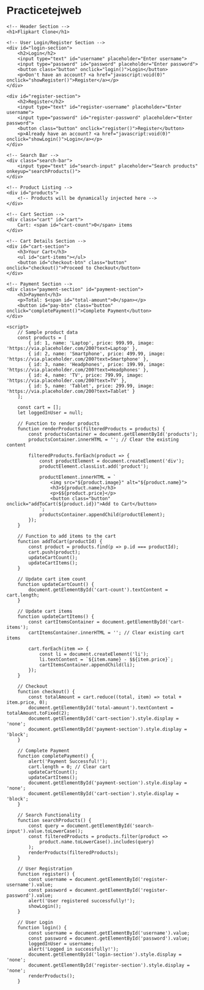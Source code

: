 # Practicetejweb
<!DOCTYPE html>
<html lang="en">
<head>
    <meta charset="UTF-8">
    <meta name="viewport" content="width=device-width, initial-scale=1.0">
    <title>Flipkart Clone</title>
    <style>
        body {
            font-family: Arial, sans-serif;
            margin: 20px;
        }
        .product {
            display: inline-block;
            width: 200px;
            margin: 20px;
            text-align: center;
            border: 1px solid #ccc;
            padding: 10px;
            border-radius: 8px;
        }
        .product img {
            width: 100%;
            height: auto;
            border-radius: 8px;
        }
        .button {
            padding: 10px;
            background-color: #4CAF50;
            color: white;
            border: none;
            cursor: pointer;
            border-radius: 5px;
            margin-top: 10px;
        }
        .button:hover {
            background-color: #45a049;
        }
        .cart {
            position: fixed;
            top: 20px;
            right: 20px;
            padding: 10px;
            background-color: #ffcc00;
            border-radius: 5px;
            cursor: pointer;
        }
        .search-bar {
            margin-bottom: 20px;
        }
        .payment-section {
            display: none;
            margin-top: 20px;
            padding: 20px;
            background-color: #f4f4f4;
            border-radius: 8px;
        }
        #login-section, #register-section {
            display: none;
        }
    </style>
</head>
<body>

    <!-- Header Section -->
    <h1>Flipkart Clone</h1>

    <!-- User Login/Register Section -->
    <div id="login-section">
        <h2>Login</h2>
        <input type="text" id="username" placeholder="Enter username">
        <input type="password" id="password" placeholder="Enter password">
        <button class="button" onclick="login()">Login</button>
        <p>Don't have an account? <a href="javascript:void(0)" onclick="showRegister()">Register</a></p>
    </div>
    
    <div id="register-section">
        <h2>Register</h2>
        <input type="text" id="register-username" placeholder="Enter username">
        <input type="password" id="register-password" placeholder="Enter password">
        <button class="button" onclick="register()">Register</button>
        <p>Already have an account? <a href="javascript:void(0)" onclick="showLogin()">Login</a></p>
    </div>

    <!-- Search Bar -->
    <div class="search-bar">
        <input type="text" id="search-input" placeholder="Search products" onkeyup="searchProducts()">
    </div>

    <!-- Product Listing -->
    <div id="products">
        <!-- Products will be dynamically injected here -->
    </div>

    <!-- Cart Section -->
    <div class="cart" id="cart">
        Cart: <span id="cart-count">0</span> items
    </div>

    <!-- Cart Details Section -->
    <div id="cart-section">
        <h3>Your Cart</h3>
        <ul id="cart-items"></ul>
        <button id="checkout-btn" class="button" onclick="checkout()">Proceed to Checkout</button>
    </div>

    <!-- Payment Section -->
    <div class="payment-section" id="payment-section">
        <h3>Payment</h3>
        <p>Total: $<span id="total-amount">0</span></p>
        <button id="pay-btn" class="button" onclick="completePayment()">Complete Payment</button>
    </div>

    <script>
        // Sample product data
        const products = [
            { id: 1, name: 'Laptop', price: 999.99, image: 'https://via.placeholder.com/200?text=Laptop' },
            { id: 2, name: 'Smartphone', price: 499.99, image: 'https://via.placeholder.com/200?text=Smartphone' },
            { id: 3, name: 'Headphones', price: 199.99, image: 'https://via.placeholder.com/200?text=Headphones' },
            { id: 4, name: 'TV', price: 799.99, image: 'https://via.placeholder.com/200?text=TV' },
            { id: 5, name: 'Tablet', price: 299.99, image: 'https://via.placeholder.com/200?text=Tablet' }
        ];

        const cart = [];
        let loggedInUser = null;

        // Function to render products
        function renderProducts(filteredProducts = products) {
            const productsContainer = document.getElementById('products');
            productsContainer.innerHTML = ''; // Clear the existing content

            filteredProducts.forEach(product => {
                const productElement = document.createElement('div');
                productElement.classList.add('product');
                
                productElement.innerHTML = `
                    <img src="${product.image}" alt="${product.name}">
                    <h3>${product.name}</h3>
                    <p>$${product.price}</p>
                    <button class="button" onclick="addToCart(${product.id})">Add to Cart</button>
                `;
                productsContainer.appendChild(productElement);
            });
        }

        // Function to add items to the cart
        function addToCart(productId) {
            const product = products.find(p => p.id === productId);
            cart.push(product);
            updateCartCount();
            updateCartItems();
        }

        // Update cart item count
        function updateCartCount() {
            document.getElementById('cart-count').textContent = cart.length;
        }

        // Update cart items
        function updateCartItems() {
            const cartItemsContainer = document.getElementById('cart-items');
            cartItemsContainer.innerHTML = ''; // Clear existing cart items

            cart.forEach(item => {
                const li = document.createElement('li');
                li.textContent = `${item.name} - $${item.price}`;
                cartItemsContainer.appendChild(li);
            });
        }

        // Checkout
        function checkout() {
            const totalAmount = cart.reduce((total, item) => total + item.price, 0);
            document.getElementById('total-amount').textContent = totalAmount.toFixed(2);
            document.getElementById('cart-section').style.display = 'none';
            document.getElementById('payment-section').style.display = 'block';
        }

        // Complete Payment
        function completePayment() {
            alert('Payment Successful!');
            cart.length = 0; // Clear cart
            updateCartCount();
            updateCartItems();
            document.getElementById('payment-section').style.display = 'none';
            document.getElementById('cart-section').style.display = 'block';
        }

        // Search Functionality
        function searchProducts() {
            const query = document.getElementById('search-input').value.toLowerCase();
            const filteredProducts = products.filter(product =>
                product.name.toLowerCase().includes(query)
            );
            renderProducts(filteredProducts);
        }

        // User Registration
        function register() {
            const username = document.getElementById('register-username').value;
            const password = document.getElementById('register-password').value;
            alert('User registered successfully!');
            showLogin();
        }

        // User Login
        function login() {
            const username = document.getElementById('username').value;
            const password = document.getElementById('password').value;
            loggedInUser = username;
            alert('Logged in successfully!');
            document.getElementById('login-section').style.display = 'none';
            document.getElementById('register-section').style.display = 'none';
            renderProducts();
        }


